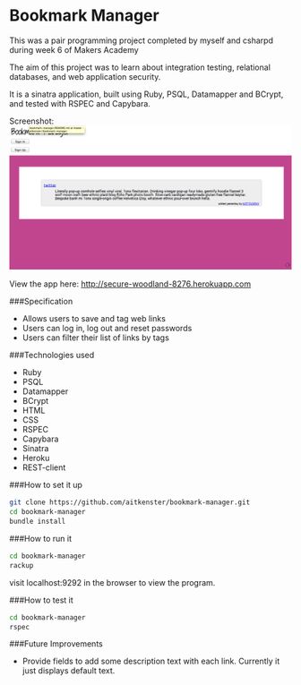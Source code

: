 
Bookmark Manager
==========

This was a pair programming project completed by myself and csharpd during week 6 of Makers Academy

The aim of this project was to learn about integration testing, relational databases, and web application security.

It is a sinatra application, built using Ruby, PSQL, Datamapper and BCrypt, and tested with RSPEC and Capybara.

Screenshot:
![](public/screenshot.png)

View the app here: http://secure-woodland-8276.herokuapp.com

###Specification
+  Allows users to save and tag web links
+  Users can log in, log out and reset passwords
+  Users can filter their list of links by tags

###Technologies used

+ Ruby
+ PSQL
+ Datamapper
+ BCrypt
+ HTML
+ CSS
+ RSPEC
+ Capybara
+ Sinatra
+ Heroku
+ REST-client

###How to set it up

```sh
git clone https://github.com/aitkenster/bookmark-manager.git
cd bookmark-manager
bundle install
```

###How to run it

```sh
cd bookmark-manager
rackup
```

visit localhost:9292 in the browser to view the program.

###How to test it

```sh
cd bookmark-manager
rspec
``` 

###Future Improvements

+ Provide fields to add some description text with each link. Currently it just displays default text.
